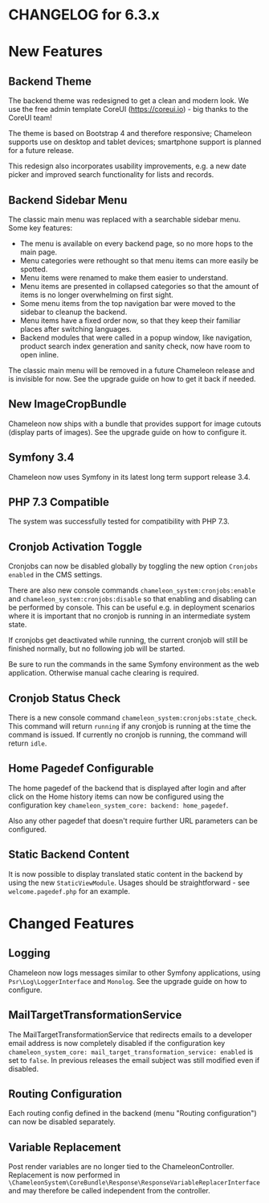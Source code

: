 CHANGELOG for 6.3.x
===================

# New Features

## Backend Theme

The backend theme was redesigned to get a clean and modern look. We use the free admin template CoreUI 
(https://coreui.io) - big thanks to the CoreUI team!

The theme is based on Bootstrap 4 and therefore responsive; Chameleon supports use on desktop and tablet devices;
smartphone support is planned for a future release. 

This redesign also incorporates usability improvements, e.g. a new date picker and improved search functionality for
lists and records.

## Backend Sidebar Menu

The classic main menu was replaced with a searchable sidebar menu. Some key features:
- The menu is available on every backend page, so no more hops to the main page.
- Menu categories were rethought so that menu items can more easily be spotted.
- Menu items were renamed to make them easier to understand.
- Menu items are presented in collapsed categories so that the amount of items is no longer overwhelming on first sight.
- Some menu items from the top navigation bar were moved to the sidebar to cleanup the backend.
- Menu items have a fixed order now, so that they keep their familiar places after switching languages.
- Backend modules that were called in a popup window, like navigation, product search index generation and sanity check,
  now have room to open inline.

The classic main menu will be removed in a future Chameleon release and is invisible for now. See the upgrade guide on
how to get it back if needed.

## New ImageCropBundle

Chameleon now ships with a bundle that provides support for image cutouts (display parts of images). See the upgrade
guide on how to configure it.

## Symfony 3.4

Chameleon now uses Symfony in its latest long term support release 3.4.

## PHP 7.3 Compatible

The system was successfully tested for compatibility with PHP 7.3.

## Cronjob Activation Toggle

Cronjobs can now be disabled globally by toggling the new option `Cronjobs enabled` in the CMS settings.

There are also new console commands `chameleon_system:cronjobs:enable` and `chameleon_system:cronjobs:disable` so that
enabling and disabling can be performed by console. This can be useful e.g. in deployment scenarios where it is important
that no cronjob is running in an intermediate system state.

If cronjobs get deactivated while running, the current cronjob will still be finished normally, but no following job
will be started.

Be sure to run the commands in the same Symfony environment as the web application. Otherwise manual cache clearing is
required.

## Cronjob Status Check

There is a new console command `chameleon_system:cronjobs:state_check`. This command will return `running` if any
cronjob is running at the time the command is issued. If currently no cronjob is running, the command will return
`idle`.

## Home Pagedef Configurable

The home pagedef of the backend that is displayed after login and after click on the Home history items can now be
configured using the configuration key `chameleon_system_core: backend: home_pagedef`.

Also any other pagedef that doesn't require further URL parameters can be configured.

## Static Backend Content

It is now possible to display translated static content in the backend by using the new `StaticViewModule`. Usages
should be straightforward - see `welcome.pagedef.php` for an example.

# Changed Features

## Logging

Chameleon now logs messages similar to other Symfony applications, using `Psr\Log\LoggerInterface` and `Monolog`.
See the upgrade guide on how to configure.

## MailTargetTransformationService

The MailTargetTransformationService that redirects emails to a developer email address is now completely disabled if
the configuration key `chameleon_system_core: mail_target_transformation_service: enabled` is set to `false`. In
previous releases the email subject was still modified even if disabled.

## Routing Configuration

Each routing config defined in the backend (menu "Routing configuration") can now be disabled separately.

## Variable Replacement

Post render variables are no longer tied to the ChameleonController. Replacement is now performed in 
`\ChameleonSystem\CoreBundle\Response\ResponseVariableReplacerInterface` and may therefore be called independent from
the controller.
